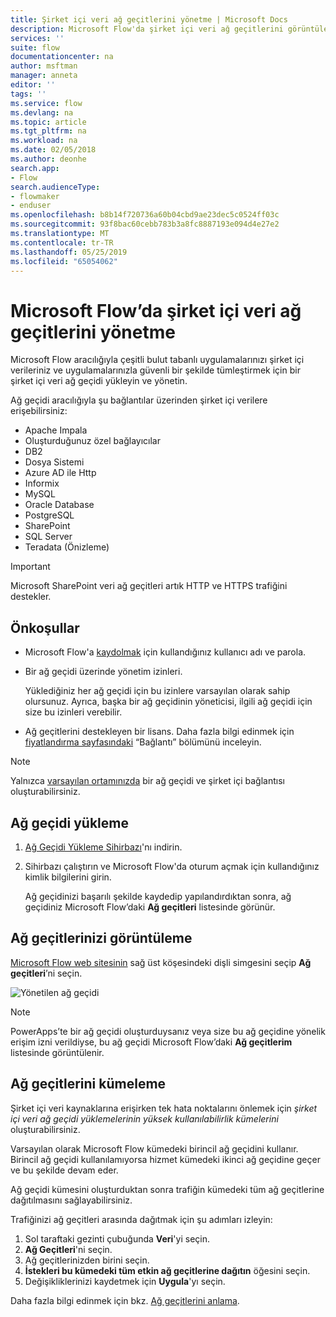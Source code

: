 ```yaml
---
title: Şirket içi veri ağ geçitlerini yönetme | Microsoft Docs
description: Microsoft Flow'da şirket içi veri ağ geçitlerini görüntüleme ve yükleme
services: ''
suite: flow
documentationcenter: na
author: msftman
manager: anneta
editor: ''
tags: ''
ms.service: flow
ms.devlang: na
ms.topic: article
ms.tgt_pltfrm: na
ms.workload: na
ms.date: 02/05/2018
ms.author: deonhe
search.app:
- Flow
search.audienceType:
- flowmaker
- enduser
ms.openlocfilehash: b8b14f720736a60b04cbd9ae23dec5c0524ff03c
ms.sourcegitcommit: 93f8bac60cebb783b3a8fc8887193e094d4e27e2
ms.translationtype: MT
ms.contentlocale: tr-TR
ms.lasthandoff: 05/25/2019
ms.locfileid: "65054062"
---
```

# <a name="manage-an-on-premises-data-gateway-in-microsoft-flow"></a>Microsoft Flow’da şirket içi veri ağ geçitlerini yönetme

Microsoft Flow aracılığıyla çeşitli bulut tabanlı uygulamalarınızı şirket içi verileriniz ve uygulamalarınızla güvenli bir şekilde tümleştirmek için bir şirket içi veri ağ geçidi yükleyin ve yönetin.

Ağ geçidi aracılığıyla şu bağlantılar üzerinden şirket içi verilere erişebilirsiniz:

* Apache Impala
* Oluşturduğunuz özel bağlayıcılar
* DB2
* Dosya Sistemi
* Azure AD ile Http
* Informix
* MySQL
* Oracle Database
* PostgreSQL
* SharePoint
* SQL Server
* Teradata (Önizleme)

> [!IMPORTANT]
> Microsoft SharePoint veri ağ geçitleri artık HTTP ve HTTPS trafiğini destekler.

## <a name="prerequisites"></a>Önkoşullar

* Microsoft Flow'a [kaydolmak](sign-up-sign-in.md) için kullandığınız kullanıcı adı ve parola.
* Bir ağ geçidi üzerinde yönetim izinleri.

  Yüklediğiniz her ağ geçidi için bu izinlere varsayılan olarak sahip olursunuz. Ayrıca, başka bir ağ geçidinin yöneticisi, ilgili ağ geçidi için size bu izinleri verebilir.
* Ağ geçitlerini destekleyen bir lisans. Daha fazla bilgi edinmek için [fiyatlandırma sayfasındaki](https://flow.microsoft.com/pricing/) “Bağlantı” bölümünü inceleyin.

> [!NOTE]
> Yalnızca [varsayılan ortamınızda](environments-overview-maker.md) bir ağ geçidi ve şirket içi bağlantısı oluşturabilirsiniz.

## <a name="install-a-gateway"></a>Ağ geçidi yükleme

1. [Ağ Geçidi Yükleme Sihirbazı](https://go.microsoft.com/fwlink/?LinkID=820580&clcid=0x409)'nı indirin.

1. Sihirbazı çalıştırın ve Microsoft Flow'da oturum açmak için kullandığınız kimlik bilgilerini girin.

    Ağ geçidinizi başarılı şekilde kaydedip yapılandırdıktan sonra, ağ geçidiniz Microsoft Flow’daki **Ağ geçitleri** listesinde görünür.

## <a name="view-your-gateways"></a>Ağ geçitlerinizi görüntüleme

[Microsoft Flow web sitesinin](https://flow.microsoft.com) sağ üst köşesindeki dişli simgesini seçip **Ağ geçitleri**’ni seçin.

![Yönetilen ağ geçidi][1]

> [!NOTE]
> PowerApps’te bir ağ geçidi oluşturduysanız veya size bu ağ geçidine yönelik erişim izni verildiyse, bu ağ geçidi Microsoft Flow’daki **Ağ geçitlerim** listesinde görüntülenir.


## <a name="cluster-your-gateways"></a>Ağ geçitlerini kümeleme

Şirket içi veri kaynaklarına erişirken tek hata noktalarını önlemek için *şirket içi veri ağ geçidi yüklemelerinin yüksek kullanılabilirlik kümelerini* oluşturabilirsiniz. 

Varsayılan olarak Microsoft Flow kümedeki birincil ağ geçidini kullanır. Birincil ağ geçidi kullanılamıyorsa hizmet kümedeki ikinci ağ geçidine geçer ve bu şekilde devam eder.

Ağ geçidi kümesini oluşturduktan sonra trafiğin kümedeki tüm ağ geçitlerine dağıtılmasını sağlayabilirsiniz. 

Trafiğinizi ağ geçitleri arasında dağıtmak için şu adımları izleyin:

1. Sol taraftaki gezinti çubuğunda **Veri**'yi seçin.
1. **Ağ Geçitleri**'ni seçin.
1. Ağ geçitlerinizden birini seçin.
1. **İstekleri bu kümedeki tüm etkin ağ geçitlerine dağıtın** öğesini seçin.
1. Değişikliklerinizi kaydetmek için **Uygula**'yı seçin.


Daha fazla bilgi edinmek için bkz. [Ağ geçitlerini anlama](gateway-reference.md).

<!-- Image references -->
[1]: ./media/manage-gateway/view-gateways.png
